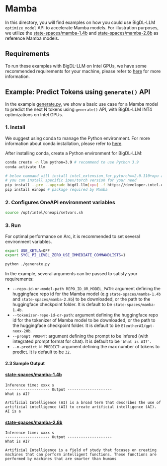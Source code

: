 # Mamba
In this directory, you will find examples on how you could use BigDL-LLM `optimize_model` API to accelerate Mamba models. For illustration purposes, we utilize the [state-spaces/mamba-1.4b](https://huggingface.co/state-spaces/mamba-1.4b) and [state-spaces/mamba-2.8b](https://huggingface.co/state-spaces/mamba-2.8b) as reference Mamba models.

## Requirements
To run these examples with BigDL-LLM on Intel GPUs, we have some recommended requirements for your machine, please refer to [here](../README.md#recommended-requirements) for more information.

## Example: Predict Tokens using `generate()` API
In the example [generate.py](./generate.py), we show a basic use case for a Mamba model to predict the next N tokens using `generate()` API, with BigDL-LLM INT4 optimizations on Intel GPUs.
### 1. Install
We suggest using conda to manage the Python environment. For more information about conda installation, please refer to [here](https://docs.conda.io/en/latest/miniconda.html#).

After installing conda, create a Python environment for BigDL-LLM:
```bash
conda create -n llm python=3.9 # recommend to use Python 3.9
conda activate llm

# below command will install intel_extension_for_pytorch==2.0.110+xpu as default
# you can install specific ipex/torch version for your need
pip install --pre --upgrade bigdl-llm[xpu] -f https://developer.intel.com/ipex-whl-stable-xpu
pip install einops # package required by Mamba
```

### 2. Configures OneAPI environment variables
```bash
source /opt/intel/oneapi/setvars.sh
```

### 3. Run

For optimal performance on Arc, it is recommended to set several environment variables.

```bash
export USE_XETLA=OFF
export SYCL_PI_LEVEL_ZERO_USE_IMMEDIATE_COMMANDLISTS=1
```

```bash
python ./generate.py
```

In the example, several arguments can be passed to satisfy your requirements:

- `--repo-id-or-model-path REPO_ID_OR_MODEL_PATH`: argument defining the huggingface repo id for the Mamba model (e.g `state-spaces/mamba-1.4b` and `state-spaces/mamba-2.8b`) to be downloaded, or the path to the huggingface checkpoint folder. It is default to be `state-spaces/mamba-1.4b`.
- `--tokenizer-repo-id-or-path`: argument defining the huggingface repo id for the tokenizer of Mamba model to be downloaded, or the path to the huggingface checkpoint folder.  It is default to be `EleutherAI/gpt-neox-20b`.
- `--prompt PROMPT`: argument defining the prompt to be infered (with integrated prompt format for chat). It is default to be `'What is AI?'`.
- `--n-predict N_PREDICT`: argument defining the max number of tokens to predict. It is default to be `32`.

#### 2.3 Sample Output
#### [state-spaces/mamba-1.4b](https://huggingface.co/state-spaces/mamba-1.4b)
```log
Inference time: xxxx s
-------------------- Output --------------------
What is AI?

Artificial Intelligence (AI) is a broad term that describes the use of artificial intelligence (AI) to create artificial intelligence (AI). AI is a
```

#### [state-spaces/mamba-2.8b](https://huggingface.co/state-spaces/mamba-2.8b)
```log
Inference time: xxxx s
-------------------- Output --------------------
What is AI?

Artificial Intelligence is a field of study that focuses on creating machines that can perform intelligent functions. These functions are performed by machines that are smarter than humans
```
